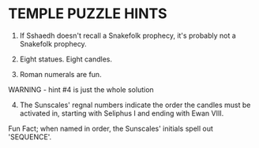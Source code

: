 # TEMPLE PUZZLE HINTS




1. If Sshaedh doesn't recall a Snakefolk prophecy, it's probably not a Snakefolk prophecy.




2. Eight statues. Eight candles.




3. Roman numerals are fun.




WARNING - hint #4 is just the whole solution




4. The Sunscales' regnal numbers indicate the order the candles must be activated in, starting with Seliphus I and ending with Ewan VIII.




Fun Fact; when named in order, the Sunscales' initials spell out 'SEQUENCE'.
